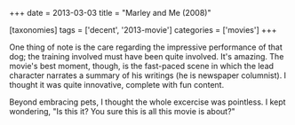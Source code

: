 +++
date = 2013-03-03
title = "Marley and Me (2008)"

[taxonomies]
tags = ['decent', '2013-movie']
categories = ['movies']
+++

One thing of note is the care regarding the impressive performance of
that dog; the training involved must have been quite involved. It's
amazing. The movie's best moment, though, is the fast-paced scene in
which the lead character narrates a summary of his writings (he is
newspaper columnist). I thought it was quite innovative, complete with
fun content.

Beyond embracing pets, I thought the whole excercise was pointless. I
kept wondering, "Is this it? You sure this is all this movie is
about?"
